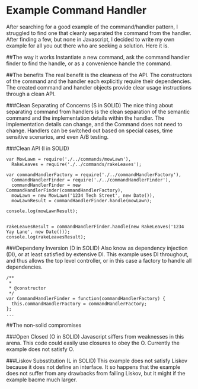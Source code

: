Example Command Handler
=======================

After searching for a good example of the command/handler pattern, I struggled to find one that cleanly separated the command from the handler. After finding a few, but none in Javascript, I decided to write my own example for all you out there who are seeking a solution. Here it is.


##The way it works
Instantiate a new command, ask the command handler finder to find the handle, or as a convenience handle the command.

##The benefits
The real benefit is the cleaness of the API. The constructors of the command and the handler each explicitly require their dependencies. The created command and handler objects provide clear usage instructions through a clean API.

###Clean Separating of Concerns (S in SOLID)
The nice thing about separating command from handlers is the clean separation of the semantic command and the implementation details within the handler. The implementation details can change, and the Command does not need to change. Handlers can be switched out based on special cases, time sensitive scenarios, and even A/B testing.

###Clean API (I in SOLID)
```
var MowLawn = require('./../commands/mowLawn'),
  RakeLeaves = require('./../commands/rakeLeaves');

var commandHandlerFactory = require('./../commandHandlerFactory'),
  CommandHandlerFinder = require('./../commandHandlerFinder'),
  commandHandlerFinder = new CommandHandlerFinder(commandHandlerFactory),
  mowLawn = new MowLawn('1234 Tech Street', new Date()),
  mowLawnResult = commandHandlerFinder.handle(mowLawn);

console.log(mowLawnResult);


rakeLeavesResult = commandHandlerFinder.handle(new RakeLeaves('1234 Yay Lane', new Date()));
console.log(rakeLeavesResult);

```

###Dependeny Inversion (D in SOLID)
Also know as dependency injection (DI), or at least satisfied by extensive DI. This example uses DI throughout, and thus allows the top level controller, or in this case a factory to handle all dependencies.
```
/**
 *
 * @constructor
 */
var CommandHandlerFinder = function(commandHandlerFactory) {
  this.commandHandlerFactory = commandHandlerFactory;
};
...
```
##The non-solid compromises

###Open Closed (O in SOLID)
Javascript siffers from weaknesses in this arena. This code could easily use closures to obey the O. Currently the 
example does not satisfy O.

###Liskov Subsstitution (L in SOLID)
This example does not satisfy Liskov because it does not define an interface. It so happens that the example does not
suffer from any drawbacks from failing Liskov, but it might if the example bacme much larger.





